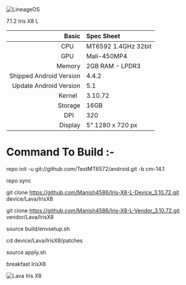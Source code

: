 ![LineageOS](https://lineageos.org/images/logo-2.png)

7.1.2 Iris X8 L

Basic   | Spec Sheet
-------:|:-------------------------
CPU     | MT6592 1.4GHz 32bit
GPU     | Mali-450MP4
Memory  | 2GB RAM - LPDR3
Shipped Android Version | 4.4.2
Update Android Version | 5.1
Kernel  | 3.10.72
Storage | 16GB
DPI     | 320
Display | 5" 1280 x 720 px




# Command To Build :-

repo init -u git://github.com/TestMT6572/android.git -b cm-14.1

repo sync

git clone https://github.com/Manish4586/Iris-X8-L-Device_3.10.72.git device/Lava/IrisX8

git clone https://github.com/Manish4586/Iris-X8-L-Vendor_3.10.72.git vendor/Lava/IrisX8

source build/envsetup.sh

cd device/Lava/IrisX8/patches

source apply.sh

breakfast IrisX8

![Lava Iris X8](http://www.lavamobiles.com/lavastorecms/material/product/lava-smartphone-iris-x8-375x700-04022015.jpg)
